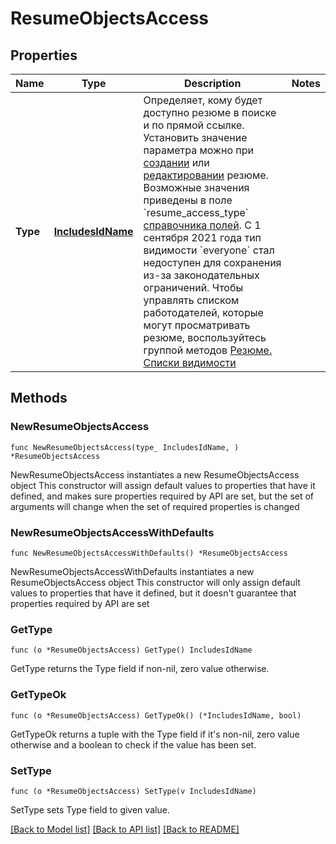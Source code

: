 # ResumeObjectsAccess

## Properties

Name | Type | Description | Notes
------------ | ------------- | ------------- | -------------
**Type** | [**IncludesIdName**](IncludesIdName.md) | Определяет, кому будет доступно резюме в поиске и по прямой ссылке.  Установить значение параметра можно при [создании](#tag/Rezyume.-Sozdanie-i-obnovlenie/operation/create-resume) или [редактировании](#tag/Rezyume.-Sozdanie-i-obnovlenie/operation/edit-resume) резюме. Возможные значения приведены в поле &#x60;resume_access_type&#x60; [справочника полей](#tag/Obshie-spravochniki/operation/get-dictionaries).  С 1 сентября 2021 года тип видимости &#x60;everyone&#x60; стал недоступен для сохранения из-за законодательных ограничений.  Чтобы управлять списком работодателей, которые могут просматривать резюме, воспользуйтесь группой методов [Резюме. Списки видимости](#tag/Rezyume.-Spiski-vidimosti)  | 

## Methods

### NewResumeObjectsAccess

`func NewResumeObjectsAccess(type_ IncludesIdName, ) *ResumeObjectsAccess`

NewResumeObjectsAccess instantiates a new ResumeObjectsAccess object
This constructor will assign default values to properties that have it defined,
and makes sure properties required by API are set, but the set of arguments
will change when the set of required properties is changed

### NewResumeObjectsAccessWithDefaults

`func NewResumeObjectsAccessWithDefaults() *ResumeObjectsAccess`

NewResumeObjectsAccessWithDefaults instantiates a new ResumeObjectsAccess object
This constructor will only assign default values to properties that have it defined,
but it doesn't guarantee that properties required by API are set

### GetType

`func (o *ResumeObjectsAccess) GetType() IncludesIdName`

GetType returns the Type field if non-nil, zero value otherwise.

### GetTypeOk

`func (o *ResumeObjectsAccess) GetTypeOk() (*IncludesIdName, bool)`

GetTypeOk returns a tuple with the Type field if it's non-nil, zero value otherwise
and a boolean to check if the value has been set.

### SetType

`func (o *ResumeObjectsAccess) SetType(v IncludesIdName)`

SetType sets Type field to given value.



[[Back to Model list]](../README.md#documentation-for-models) [[Back to API list]](../README.md#documentation-for-api-endpoints) [[Back to README]](../README.md)


